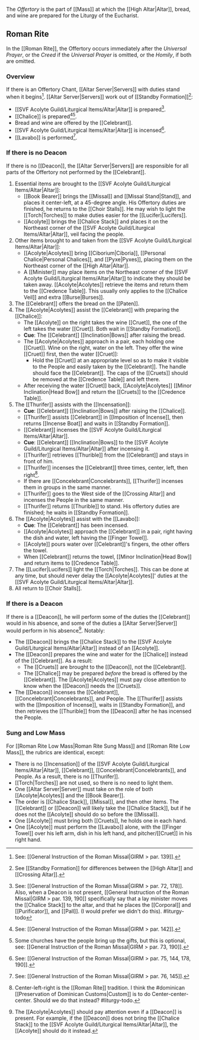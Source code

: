 The _Offertory_ is the part of [[Mass]] at which the [[High Altar|Altar]], bread, and wine are prepared for the Liturgy of the Eucharist.

## Roman Rite
In the [[Roman Rite]], the Offertory occurs immediately after the _Universal Prayer_, or the _Creed_ if the _Universal Prayer_ is omitted, or the _Homily_, if both are omitted.

### Overview
If there is an Offertory Chant, [[Altar Server|Servers]] with duties stand when it begins[^offertory_chant]. [[Altar Server|Servers]] work out of [[Standby Formation]][^which_altar]:
- [[SVF Acolyte Guild/Liturgical Items/Altar|Altar]] is prepared[^bring_to_altar].
- [[Chalice]] is prepared[^cruets][^people_bring_gifts].
- Bread and wine are offered by the [[Celebrant]].
- [[SVF Acolyte Guild/Liturgical Items/Altar|Altar]] is incensed[^offertory_incense].
- [[Lavabo]] is performed[^lavabo].

[^offertory_chant]: See: [[General Instruction of the Roman Missal|GIRM > par. 139]].
[^which_altar]: See [[Standby Formation]] for differences between the [[High Altar]] and [[Crossing Altar]].
[^bring_to_altar]: See: [[General Instruction of the Roman Missal|GIRM > par. 72, 178]]. Also, when a Deacon is not present, [[General Instruction of the Roman Missal|GIRM > par. 139, 190]] specifically say that a lay minister moves the [[Chalice Stack]] to the altar, and that he places the [[Corporal]] and [[Purificator]], and [[Pall]]. (I would prefer we didn't do this). #liturgy-todo 
[^cruets]: See: [[General Instruction of the Roman Missal|GIRM > par. 142]].
[^people_bring_gifts]:  Some churches have the people bring up the gifts, but this is optional, see: [[General Instruction of the Roman Missal|GIRM > par. 73, 190]].
[^offertory_incense]: See: [[General Instruction of the Roman Missal|GIRM > par. 75, 144, 178, 190]].
[^lavabo]: See: [[General Instruction of the Roman Missal|GIRM > par. 76, 145]].

### If there is no Deacon
If there is no [[Deacon]], the [[Altar Server|Servers]] are responsible for all parts of the Offertory not performed by the [[Celebrant]].
1. Essential items are brought to the [[SVF Acolyte Guild/Liturgical Items/Altar|Altar]]:
	- [[Book Bearer]] brings the [[Missal]] and [[Missal Stand|Stand]], and places it center-left, at a 45-degree angle. His Offertory duties are finished, he returns to the [[Choir Stalls]]. He may wish to light the [[Torch|Torches]] to make duties easier for the [[Lucifer|Lucifers]].
	- [[Acolyte]] brings the [[Chalice Stack]] and places it on the Northeast corner of the [[SVF Acolyte Guild/Liturgical Items/Altar|Altar]], veil facing the people.
2. Other items brought to and taken from the [[SVF Acolyte Guild/Liturgical Items/Altar|Altar]]:
	- [[Acolyte|Acolytes]] bring [[Ciborium|Ciboria]], [[Personal Chalice|Personal Chalices]], and [[Pyxe|Pyxes]], placing them on the Northeast corner of the [[High Altar|Altar]].
	- A [[Minister]] may place items on the Northeast corner of the [[SVF Acolyte Guild/Liturgical Items/Altar|Altar]] to indicate they should be taken away. [[Acolyte|Acolytes]] retrieve the items and return them to the [[Credence Table]]. This usually only applies to the [[Chalice Veil]] and extra [[Burse|Burses]].
3. The [[Celebrant]] offers the bread on the [[Paten]].
4. The [[Acolyte|Acolytes]] assist the [[Celebrant]] with preparing the [[Chalice]]:
	- The [[Acolyte]] on the right takes the wine [[Cruet]], the one of the left takes the water [[Cruet]]. Both wait in [[Standby Formation]].
	- **Cue**: The [[Celebrant]] [[Inclination|Bows]] after raising the bread.
	- The [[Acolyte|Acolytes]] approach in a pair, each holding one [[Cruet]]. Wine on the right, water on the left. They offer the wine [[Cruet]] first, then the water [[Cruet]]:
		- Hold the [[Cruet]] at an appropriate level so as to make it visible to the People and easily taken by the [[Celebrant]]. The handle should face the [[Celebrant]]. The caps of the [[Cruets]] should be removed at the [[Credence Table]] and left there.
	- After receiving the water [[Cruet]] back, [[Acolyte|Acolytes]] [[Minor Inclination|Head Bow]] and return the [[Cruets]] to the [[Credence Table]].
5. The [[Thurifer]] assists with the [[Incensation]]:
	- **Cue**: [[Celebrant]] [[Inclination|Bows]] after raising the [[Chalice]].
	- [[Thurifer]] assists [[Celebrant]] in [[Imposition of Incense]], then returns [[Incense Boat]] and waits in [[Standby Formation]].
	- [[Celebrant]] incenses the [[SVF Acolyte Guild/Liturgical Items/Altar|Altar]].
	- **Cue**: [[Celebrant]] [[Inclination|Bows]] to the [[SVF Acolyte Guild/Liturgical Items/Altar|Altar]] after incensing it.
	- [[Thurifer]] retrieves [[Thurible]] from the [[Celebrant]] and stays in front of him.
	- [[Thurifer]] incenses the [[Celebrant]] three times, center, left, then right[^incense_direction].
	- If there are [[Concelebrant|Concelebrants]], [[Thurifer]] incenses them in groups in the same manner.
	- [[Thurifer]] goes to the West side of the [[Crossing Altar]] and incenses the People in the same manner.
	- [[Thurifer]] returns [[Thurible]] to stand. His offertory duties are finished; he waits in [[Standby Formation]].
6. The [[Acolyte|Acolytes]] assist with the [[Lavabo]]:
	- **Cue**: The [[Celebrant]] has been incensed.
	- [[Acolyte|Acolytes]] approach the [[Celebrant]] in a pair, right having the dish and water, left having the [[Finger Towel]].
	- [[Acolyte]] pours water over [[Celebrant]]'s fingers, the other offers the towel.
	- When [[Celebrant]] returns the towel, [[Minor Inclination|Head Bow]] and return items to [[Credence Table]].
7. The [[Lucifer|Lucifers]] light the [[Torch|Torches]]. This can be done at any time, but should never delay the [[Acolyte|Acolytes]]' duties at the [[SVF Acolyte Guild/Liturgical Items/Altar|Altar]].
8. All return to [[Choir Stalls]].

[^incense_direction]: Center-left-right is the [[Roman Rite]] tradition. I think the #dominican [[Preservation of Dominican Customs|Custom]] is to do Center-center-center. Should we do that instead? #liturgy-todo.

### If there is a Deacon
If there is a [[Deacon]], he will perform some of the duties the [[Celebrant]] would in his absence, and some of the duties a [[Altar Server|Server]] would perform in his absence[^server_deacon_parts]. Notably:
- The [[Deacon]] brings the [[Chalice Stack]] to the [[SVF Acolyte Guild/Liturgical Items/Altar|Altar]] instead of an [[Acolyte]].
- The [[Deacon]] prepares the wine and water for the [[Chalice]] instead of the [[Celebrant]]. As a result:
	- The [[Cruets]] are brought to the [[Deacon]], not the [[Celebrant]].
	- The [[Chalice]] may be prepared _before_ the bread is offered by the [[Celebrant]]. The [[Acolyte|Acolytes]] must pay close attention to know when the [[Deacon]] needs the [[Cruets]].
- The [[Deacon]] incenses the [[Celebrant]], [[Concelebrant|Concelebrants]], and People. The [[Thurifer]] assists with the [[Imposition of Incense]], waits in [[Standby Formation]], and then retrieves the [[Thurible]] from the [[Deacon]] after he has incensed the People.

### Sung and Low Mass
For [[Roman Rite Low Mass|Roman Rite Sung Mass]] and [[Roman Rite Low Mass]], the rubrics are identical, except:
- There is no [[Incensation]] of the [[SVF Acolyte Guild/Liturgical Items/Altar|Altar]], [[Celebrant]], [[Concelebrant|Concelebrants]], and People. As a result, there is no [[Thurifer]].
- [[Torch|Torches]] are not used, so there is no need to light them.
- One [[Altar Server|Server]] must take on the role of both [[Acolyte|Acolytes]] and the [[Book Bearer]].
- The order is [[Chalice Stack]], [[Missal]], and then other items. The [[Celebrant]] or [[Deacon]] will likely take the [[Chalice Stack]], but if he does not the [[Acolyte]] should do so before the [[Missal]].
- One [[Acolyte]] must bring both [[Cruets]], he holds one in each hand.
- One [[Acolyte]] must perform the [[Lavabo]] alone, with the [[Finger Towel]] over his left arm, dish in his left hand, and pitcher/[[Cruet]] in his right hand.

[^server_deacon_parts]: The [[Acolyte|Acolytes]] should pay attention even if a [[Deacon]] is present. For example, if the [[Deacon]] does not bring the [[Chalice Stack]] to the [[SVF Acolyte Guild/Liturgical Items/Altar|Altar]], the [[Acolyte]] should do it instead.